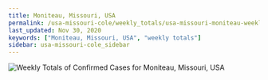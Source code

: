 ```yaml
---
title: Moniteau, Missouri, USA
permalink: /usa-missouri-cole/weekly_totals/usa-missouri-moniteau-weekly_totals.html
last_updated: Nov 30, 2020
keywords: ["Moniteau, Missouri, USA", "weekly totals"]
sidebar: usa-missouri-cole_sidebar
---
```


![Weekly Totals of Confirmed Cases for Moniteau, Missouri, USA](/covid_tracker/images/graphs/usa-missouri-moniteau-weekly_totals_graph.png)

